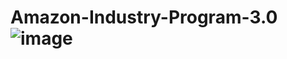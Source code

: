 # Amazon-Industry-Program-3.0 ![image](https://github.com/zbeeb1/CHIC/assets/134772110/b481c3f0-45d9-4be6-802a-d1e64eebb450)
